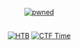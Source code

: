 <div align="center">

[![pwned](https://user-images.githubusercontent.com/121574230/234406689-bf9c9dba-2c0d-48cd-b05c-fa0141d4e7d6.png)](https://app.hackthebox.com/teams/overview/5484)

​​​​​​</br> [![HTB](https://user-images.githubusercontent.com/121574230/234405608-3601f0af-b1c0-46ed-9ef3-0b6af05a7be0.png)](https://app.hackthebox.com/teams/overview/5484) [![CTF Time](https://user-images.githubusercontent.com/121574230/234405269-cda68a6d-44aa-42f3-bf5c-8f6a6024d2af.png)](https://ctftime.org/team/171176)

</div>
